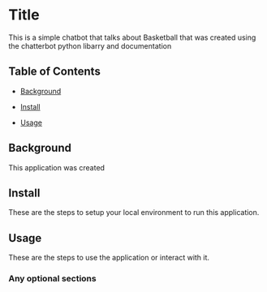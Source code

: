 # Title

This is a simple chatbot that talks about Basketball that was created using the chatterbot python libarry and documentation

## Table of Contents

- [Background](#background)

- [Install](#install)

- [Usage](#usage)

## Background

This application was created 

## Install

These are the steps to setup your local environment to run this application.

## Usage

These are the steps to use the application or interact with it.

### Any optional sections